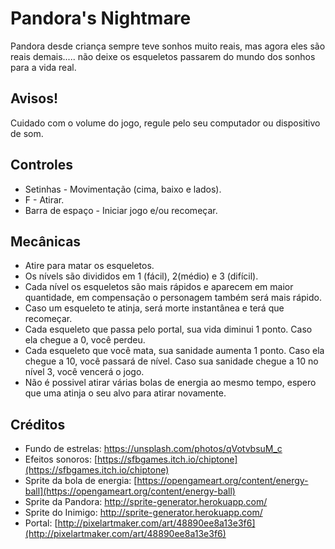 # Pandora's Nightmare

Pandora desde criança sempre teve sonhos muito reais, mas agora eles são reais demais..... não deixe os esqueletos passarem do mundo dos sonhos para a vida real.

## Avisos!
Cuidado com o volume do jogo, regule pelo seu computador ou dispositivo de som.

## Controles

- Setinhas - Movimentação (cima, baixo e lados).
- F - Atirar.
- Barra de espaço - Iniciar jogo e/ou recomeçar.

## Mecânicas
- Atire para matar os esqueletos.
- Os nívels são divididos em 1 (fácil), 2(médio) e 3 (difícil).
- Cada nível os esqueletos são mais rápidos e aparecem em maior quantidade, em compensação o personagem também será mais rápido.
- Caso um esqueleto te atinja, será morte instantânea e terá que recomeçar.
- Cada esqueleto que passa pelo portal, sua vida diminui 1 ponto. Caso ela chegue a 0, você perdeu.
- Cada esqueleto que você mata, sua sanidade aumenta 1 ponto. Caso ela chegue a 10, você passará de nível. Caso sua sanidade chegue a 10 no nível 3, você vencerá o jogo.
- Não é possivel atirar várias bolas de energia ao mesmo tempo, espero que uma atinja o seu alvo para atirar novamente.

## Créditos
- Fundo de estrelas: https://unsplash.com/photos/qVotvbsuM_c
- Efeitos sonoros: [https://sfbgames.itch.io/chiptone](https://sfbgames.itch.io/chiptone)
- Sprite da bola de energia: [https://opengameart.org/content/energy-ball](https://opengameart.org/content/energy-ball)
- Sprite da Pandora: http://sprite-generator.herokuapp.com/
- Sprite do Inimigo: http://sprite-generator.herokuapp.com/
- Portal: [http://pixelartmaker.com/art/48890ee8a13e3f6](http://pixelartmaker.com/art/48890ee8a13e3f6)
